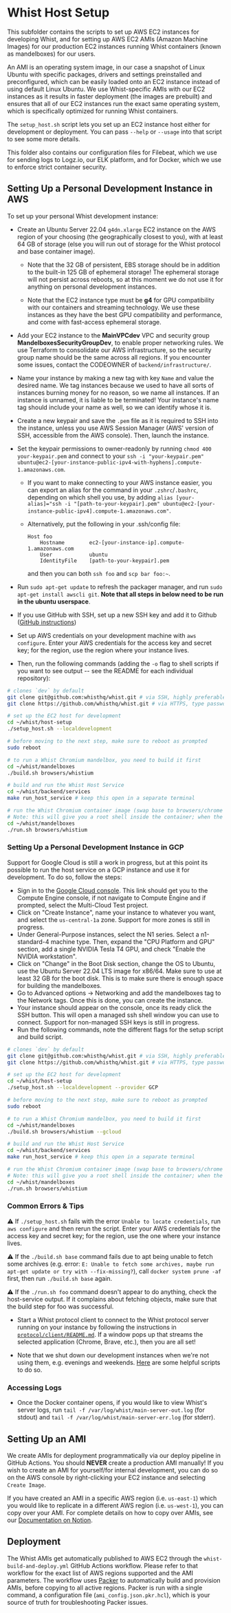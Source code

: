 # Whist Host Setup

This subfolder contains the scripts to set up AWS EC2 instances for developing Whist, and for setting up AWS EC2 AMIs (Amazon Machine Images) for our production EC2 instances running Whist containers (known as mandelboxes) for our users.

An AMI is an operating system image, in our case a snapshot of Linux Ubuntu with specific packages, drivers and settings preinstalled and preconfigured, which can be easily loaded onto an EC2 instance instead of using default Linux Ubuntu. We use Whist-specific AMIs with our EC2 instances as it results in faster deployment (the images are prebuilt) and ensures that all of our EC2 instances run the exact same operating system, which is specifically optimized for running Whist containers.

The `setup_host.sh` script lets you set up an EC2 instance host either for development or deployment. You can pass `--help` or `--usage` into that script to see some more details.

This folder also contains our configuration files for Filebeat, which we use for sending logs to Logz.io, our ELK platform, and for Docker, which we use to enforce strict container security.

## Setting Up a Personal Development Instance in AWS

To set up your personal Whist development instance:

- Create an Ubuntu Server 22.04 `g4dn.xlarge` EC2 instance on the AWS region of your choosing (the geographically closest to you), with at least 64 GB of storage (else you will run out of storage for the Whist protocol and base container image).

  - Note that the 32 GB of persistent, EBS storage should be in addition to the built-in 125 GB of ephemeral storage! The ephemeral storage will not persist across reboots, so at this moment we do not use it for anything on personal development instances.

  - Note that the EC2 instance type must be **g4** for GPU compatibility with our containers and streaming technology. We use these instances as they have the best GPU compatibility and performance, and come with fast-access ephemeral storage.

- Add your EC2 instance to the **MainVPCdev** VPC and security group **MandelboxesSecurityGroupDev**, to enable proper networking rules. We use Terraform to consolidate our AWS infrastructure, so the security group name should be the same across all regions. If you encounter some issues, contact the CODEOWNER of `backend/infrastructure/`.

- Name your instance by making a new tag with key `Name` and value the desired name. We tag instances because we used to have all sorts of instances burning money for no reason, so we name all instances. If an instance is unnamed, it is liable to be terminated! Your instance's name tag should include your name as well, so we can identify whose it is.

- Create a new keypair and save the `.pem` file as it is required to SSH into the instance, unless you use AWS Session Manager (AWS' version of SSH, accessible from the AWS console). Then, launch the instance.

- Set the keypair permissions to owner-readonly by running `chmod 400 your-keypair.pem` and connect to your `ssh -i "your-keypair.pem" ubuntu@ec2-[your-instance-public-ipv4-with-hyphens].compute-1.amazonaws.com`.

  - If you want to make connecting to your AWS instance easier, you can export an alias for the command in your `.zshrc`/`.bashrc`, depending on which shell you use, by adding `alias [your-alias]="ssh -i "[path-to-your-keypair].pem" ubuntu@ec2-[your-instance-public-ipv4].compute-1.amazonaws.com"`.

  - Alternatively, put the following in your .ssh/config file:

        Host foo
            Hostname        ec2-[your-instance-ip].compute-1.amazonaws.com
            User            ubuntu
            IdentityFile    [path-to-your-keypair].pem

    and then you can both `ssh foo` and `scp bar foo:~`.

- Run `sudo apt-get update` to refresh the packager manager, and run `sudo apt-get install awscli git`. **Note that all steps in below need to be run in the ubuntu userspace**.

- If you use GitHub with SSH, set up a new SSH key and add it to Github ([GitHub instructions](https://docs.github.com/en/github/authenticating-to-github/connecting-to-github-with-ssh))

- Set up AWS credentials on your development machine with `aws configure`. Enter your AWS credentials for the access key and secret key; for the region, use the region where your instance lives.

- Then, run the following commands (adding the `-o` flag to shell scripts if you want to see output -- see the README for each individual repository):

```bash
# clones `dev` by default
git clone git@github.com:whisthq/whist.git # via SSH, highly preferable
git clone https://github.com/whisthq/whist.git # via HTTPS, type password on every push

# set up the EC2 host for development
cd ~/whist/host-setup
./setup_host.sh --localdevelopment

# before moving to the next step, make sure to reboot as prompted
sudo reboot

# to run a Whist Chromium mandelbox, you need to build it first
cd ~/whist/mandelboxes
./build.sh browsers/whistium

# build and run the Whist Host Service
cd ~/whist/backend/services
make run_host_service # keep this open in a separate terminal

# run the Whist Chromium container image (swap base to browsers/chrome to run the Whist Brave container, for instance)
# Note: this will give you a root shell inside the container; when the shell exits, the container will close as well
cd ~/whist/mandelboxes
./run.sh browsers/whistium
```

### Setting Up a Personal Development Instance in GCP

Support for Google Cloud is still a work in progress, but at this point its possible to run the host service on a GCP instance and use it for development. To do so, follow the steps:

- Sign in to the [Google Cloud console](https://console.cloud.google.com/compute/instances?project=multi-cloud-test-357621). This link should get you to the Compute Engine console, if not navigate to Compute Engine and if prompted, select the Multi-Cloud Test project.
- Click on "Create Instance", name your instance to whatever you want, and select the `us-central-1a` zone. Support for more zones is still in progress.
- Under General-Purpose instances, select the N1 series. Select a n1-standard-4 machine type. Then, expand the "CPU Platform and GPU" section, add a single NVIDIA Tesla T4 GPU, and check "Enable the NVIDIA workstation".
- Click on "Change" in the Boot Disk section, change the OS to Ubuntu, use the Ubuntu Server 22.04 LTS image for x86/64. Make sure to use at least 32 GB for the boot disk. This is to make sure there is enough space for building the mandelboxes.
- Go to Advanced options -> Networking and add the mandelboxes tag to the Network tags. Once this is done, you can create the instance.
- Your instance should appear on the console, once its ready click the SSH button. This will open a managed ssh shell window you can use to connect. Support for non-managed SSH keys is still in progress.
- Run the following commands, note the different flags for the setup script and build script.

```bash
# clones `dev` by default
git clone git@github.com:whisthq/whist.git # via SSH, highly preferable
git clone https://github.com/whisthq/whist.git # via HTTPS, type password on every push

# set up the EC2 host for development
cd ~/whist/host-setup
./setup_host.sh --localdevelopment --provider GCP

# before moving to the next step, make sure to reboot as prompted
sudo reboot

# to run a Whist Chromium mandelbox, you need to build it first
cd ~/whist/mandelboxes
./build.sh browsers/whistium --gcloud

# build and run the Whist Host Service
cd ~/whist/backend/services
make run_host_service # keep this open in a separate terminal

# run the Whist Chromium container image (swap base to browsers/chrome to run the Whist Brave container, for instance)
# Note: this will give you a root shell inside the container; when the shell exits, the container will close as well
cd ~/whist/mandelboxes
./run.sh browsers/whistium
```

### Common Errors & Tips

⚠️ If `./setup_host.sh` fails with the error `Unable to locate credentials`, run `aws configure` and then rerun the script. Enter your AWS credentials for the access key and secret key; for the region, use the one where your instance lives.

⚠️ If the `./build.sh base` command fails due to apt being unable to fetch some archives (e.g. error: `E: Unable to fetch some archives, maybe run apt-get update or try with --fix-missing?`), call `docker system prune -af` first, then run `./build.sh base` again.

⚠️ If the `./run.sh foo` command doesn't appear to do anything, check the host-service output. If it complains about fetching objects, make sure that the build step for foo was successful.

- Start a Whist protocol client to connect to the Whist protocol server running on your instance by following the instructions in [`protocol/client/README.md`](https://github.com/whisthq/whist/blob/dev/protocol/client/README.md). If a window pops up that streams the selected application (Chrome, Brave, etc.), then you are all set!

- Note that we shut down our development instances when we're not using them, e.g. evenings and weekends. [Here](https://whisthq.slack.com/archives/CPV6JFG67/p1611603277006600) are some helpful scripts to do so.

### Accessing Logs

- Once the Docker container opens, if you would like to view Whist's server logs, run `tail -f /var/log/whist/main-server-out.log` (for stdout) and `tail -f /var/log/whist/main-server-err.log` (for stderr).

## Setting Up an AMI

We create AMIs for deployment programmatically via our deploy pipeline in GitHub Actions. You should **NEVER** create a production AMI manually! If you wish to create an AMI for yourself/for internal development, you can do so on the AWS console by right-clicking your EC2 instance and selecting `Create Image`.

If you have created an AMI in a specific AWS region (i.e. `us-east-1`) which you would like to replicate in a different AWS region (i.e. `us-west-1`), you can copy over your AMI. For complete details on how to copy over AMIs, see our [Documentation on Notion](https://www.notion.so/whisthq/4d91593ea0e0438b8bdb14c25c219d55?v=0c3983cf062d4c3d96ac2a65eb31761b&p=ca4fdec782894072a6dd63f32b494e1d).

## Deployment

The Whist AMIs get automatically published to AWS EC2 through the `whist-build-and-deploy.yml` GitHub Actions workflow. Please refer to that workflow for the exact list of AWS regions supported and the AMI parameters.
The workflow uses [Packer](https://www.packer.io/) to automatically build and provision AMIs, before copying to all active regions. Packer is run with a single command, a configuration file (`ami_config.json.pkr.hcl`), which is your source of truth for troubleshooting Packer issues.
